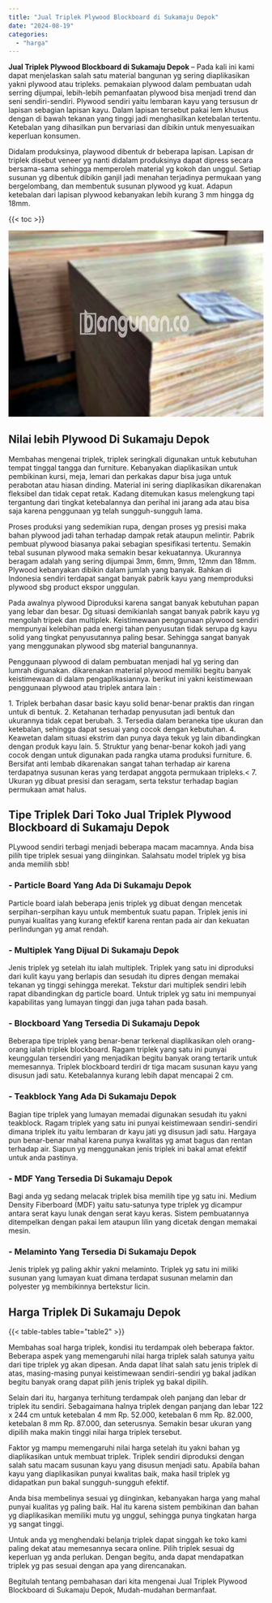 ```yaml
---
title: "Jual Triplek Plywood Blockboard di Sukamaju Depok"
date: "2024-08-19"
categories: 
  - "harga"
---
```


**Jual Triplek Plywood Blockboard di Sukamaju Depok** – Pada kali ini kami dapat menjelaskan salah satu material bangunan yg sering diaplikasikan yakni plywood atau tripleks. pemakaian plywood dalam pembuatan udah serring dijumpai, lebih-lebih pemanfaatan plywood bisa menjadi trend dan seni sendiri-sendiri. Plywood sendiri yaitu lembaran kayu yang tersusun dr lapisan sebagian lapisan kayu. Dalam lapisan tersebut pakai lem khusus dengan di bawah tekanan yang tinggi jadi menghasilkan ketebalan tertentu. Ketebalan yang dihasilkan pun bervariasi dan dibikin untuk menyesuaikan keperluan konsumen.

Didalam produksinya, playwood dibentuk dr beberapa lapisan. Lapisan dr triplek disebut veneer yg nanti didalam produksinya dapat dipress secara bersama-sama sehingga memperoleh material yg kokoh dan unggul. Setiap susunan yg dibentuk dibikin ganjil jadi menahan terjadinya permukaan yang bergelombang, dan membentuk susunan plywood yg kuat. Adapun ketebalan dari lapisan plywood kebanyakan lebih kurang 3 mm hingga dg 18mm.

{{< toc >}}

![Jual Triplek Plywood Blockboard di Sukamaju Depok](/images/jual-triplek-murah-28.png)

## Nilai lebih Plywood Di Sukamaju Depok

Membahas mengenai triplek, triplek seringkali digunakan untuk kebutuhan tempat tinggal tangga dan furniture. Kebanyakan diaplikasikan untuk pembikinan kursi, meja, lemari dan perkakas dapur bisa juga untuk perabotan atau hiasan dinding. Material ini sering diaplikasikan dikarenakan fleksibel dan tidak cepat retak. Kadang ditemukan kasus melengkung tapi tergantung dari tingkat ketebalannya dan perihal ini jarang ada atau bisa saja karena penggunaan yg telah sungguh-sungguh lama.

Proses produksi yang sedemikian rupa, dengan proses yg presisi maka bahan plywood jadi tahan terhadap dampak retak ataupun melintir. Pabrik pembuat plywood biasanya pakai sebagian spesifikasi tertentu. Semakin tebal susunan plywood maka semakin besar kekuatannya. Ukurannya beragam adalah yang sering dijumpai 3mm, 6mm, 9mm, 12mm dan 18mm. Plywood kebanyakan dibikin dalam jumlah yang banyak. Bahkan di Indonesia sendiri terdapat sangat banyak pabrik kayu yang memproduksi plywood sbg product ekspor unggulan.

Pada awalnya plywood Diproduksi karena sangat banyak kebutuhan papan yang lebar dan besar. Dg situasi demikianlah sangat banyak pabrik kayu yg mengolah tripek dan multiplek. Keistimewaan penggunaan plywood sendiri mempunyai kelebihan pada energi tahan penyusutan tidak serupa dg kayu solid yang tingkat penyusutannya paling besar. Sehingga sangat banyak yang menggunakan plywood sbg material bangunannya.

Penggunaan plywood di dalam pembuatan menjadi hal yg sering dan lumrah digunakan. dikarenakan material plywood memiliki begitu banyak keistimewaan di dalam pengaplikasiannya. berikut ini yakni keistimewaan penggunaan plywood atau triplek antara lain :

1\. Triplek berbahan dasar basic kayu solid benar-benar praktis dan ringan untuk di bentuk. 2. Ketahanan terhadap penyusutan jadi bentuk dan ukurannya tidak cepat berubah. 3. Tersedia dalam beraneka tipe ukuran dan ketebalan, sehingga dapat sesuai yang cocok dengan kebutuhan. 4. Keawetan dalam situasi ekstrim dan punya daya tekuk yg lain dibandingkan dengan produk kayu lain. 5. Struktur yang benar-benar kokoh jadi yang cocok dengan untuk digunakan pada rangka utama produksi furniture. 6. Bersifat anti lembab dikarenakan sangat tahan terhadap air karena terdapatnya susunan keras yang terdapat anggota permukaan tripleks.< 7. Ukuran yg dibuat presisi dan seragam, serta tekstur terhadap bagian permukaan amat halus.

## Tipe Triplek Dari Toko Jual Triplek Plywood Blockboard di Sukamaju Depok

PLywood sendiri terbagi menjadi beberapa macam macamnya. Anda bisa pilih tipe triplek sesuai yang diinginkan. Salahsatu model triplek yg bisa anda memilih sbb!

### \- Particle Board Yang Ada Di Sukamaju Depok

Particle board ialah beberapa jenis triplek yg dibuat dengan mencetak serpihan-serpihan kayu untuk membentuk suatu papan. Triplek jenis ini punyai kualitas yang kurang efektif karena rentan pada air dan kekuatan perlindungan yg amat rendah.

### \- Multiplek Yang Dijual Di Sukamaju Depok

Jenis triplek yg setelah itu ialah multiplek. Triplek yang satu ini diproduksi dari kulit kayu yang berlapis dan sesudah itu dipres dengan memakai tekanan yg tinggi sehingga merekat. Tekstur dari multiplek sendiri lebih rapat dibandingkan dg particle board. Untuk triplek yg satu ini mempunyai kapabilitas yang lumayan tinggi dan juga tahan pada basah.

### \- Blockboard Yang Tersedia Di Sukamaju Depok

Beberapa tipe triplek yang benar-benar terkenal diaplikasikan oleh orang-orang ialah triplek blockboard. Ragam triplek yang satu ini punyai keunggulan tersendiri yang menjadikan begitu banyak orang tertarik untuk memesannya. Triplek blockboard terdiri dr tiga macam susunan kayu yang disusun jadi satu. Ketebalannya kurang lebih dapat mencapai 2 cm.

### \- Teakblock Yang Ada Di Sukamaju Depok

Bagian tipe triplek yang lumayan memadai digunakan sesudah itu yakni teakblock. Ragam triplek yang satu ini punyai keistimewaan sendiri-sendiri dimana triplek itu yaitu lembaran dr kayu jati yg disusun jadi satu. Hargaya pun benar-benar mahal karena punya kwalitas yg amat bagus dan rentan terhadap air. Siapun yg menggunakan jenis triplek ini bakal amat efektif untuk anda pastinya.

### \- MDF Yang Tersedia Di Sukamaju Depok

Bagi anda yg sedang melacak triplek bisa memilih tipe yg satu ini. Medium Density Fiberboard (MDF) yaitu satu-satunya type triplek yg dicampur antara serat kayu lunak dengan serat kayu keras. Sistem pembuatannya ditempelkan dengan pakai lem ataupun lilin yang dicetak dengan memakai mesin.

### \- Melaminto Yang Tersedia Di Sukamaju Depok

Jenis triplek yg paling akhir yakni melaminto. Triplek yg satu ini miliki susunan yang lumayan kuat dimana terdapat susunan melamin dan polyester yg membikinnya bertekstur licin.

## Harga Triplek Di Sukamaju Depok

{{< table-tables table="table2" >}}

Membahas soal harga triplek, kondisi itu terdampak oleh beberapa faktor. Beberapa aspek yang memengaruhi nilai harga triplek salah satunya yaitu dari tipe triplek yg akan dipesan. Anda dapat lihat salah satu jenis triplek di atas, masing-masing punyai keistimewaan sendiri-sendiri yg bakal jadikan begitu banyak orang dapat pilih jenis triplek yg bakal dipilih.

Selain dari itu, harganya terhitung terdampak oleh panjang dan lebar dr triplek itu sendiri. Sebagaimana halnya triplek dengan panjang dan lebar 122 x 244 cm untuk ketebalan 4 mm Rp. 52.000, ketebalan 6 mm Rp. 82.000, ketebalan 8 mm Rp. 87.000, dan seterusnya. Semakin besar ukuran yang dipilih maka makin tinggi nilai harga triplek tersebut.

Faktor yg mampu memengaruhi nilai harga setelah itu yakni bahan yg diaplikasikan untuk membuat triplek. Triplek sendiri diproduksi dengan salah satu macam susunan kayu yang disusun menjadi satu. Apabila bahan kayu yang diaplikasikan punyai kwalitas baik, maka hasil triplek yg didapatkan pun bakal sungguh-sungguh efektif.

Anda bisa membelinya sesuai yg diinginkan, kebanyakan harga yang mahal punyai kualitas yg paling baik. Hal itu karena sistem pembikinan dan bahan yg diaplikasikan memiliki mutu yg unggul, sehingga punya tingkatan harga yg sangat tinggi.

Untuk anda yg menghendaki belanja triplek dapat singgah ke toko kami paling dekat atau memesannya secara online. Pilih triplek sesuai dg keperluan yg anda perlukan. Dengan begitu, anda dapat mendapatkan triplek yg pas sesuai dengan apa yang direncanakan.

Begitulah tentang pembahasan dari kita mengenai Jual Triplek Plywood Blockboard di Sukamaju Depok, Mudah-mudahan bermanfaat.
